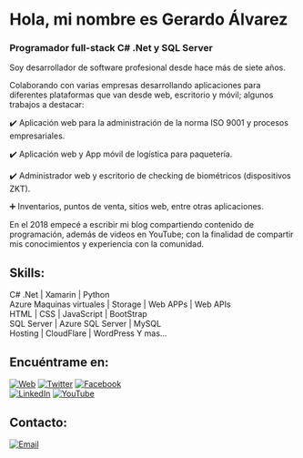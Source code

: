 # Hola, mi nombre es Gerardo Álvarez
### Programador full-stack C# .Net y SQL Server

<!--![https://github.com/mouredev](https://raw.githubusercontent.com/mouredev/mouredev/master/mouredev_github_profile.png)-->

Soy desarrollador de software profesional desde hace más de siete años.

Colaborando con varias empresas desarrollando aplicaciones para diferentes plataformas que van desde web, escritorio y móvil; algunos trabajos a destacar:

:heavy_check_mark: Aplicación web para la administración de la norma ISO 9001 y procesos empresariales.

:heavy_check_mark: Aplicación web y App móvil de logística para paquetería.

:heavy_check_mark: Administrador web y escritorio de checking de biométricos (dispositivos ZKT).

:heavy_plus_sign: Inventarios, puntos de venta, sitios web, entre otras aplicaciones.

En el 2018 empecé a escribir mi blog compartiendo contenido de programación, además de videos en YouTube; con la finalidad de compartir mis conocimientos y experiencia con la comunidad.

## Skills:
C# .Net | Xamarin | Python
</br>
Azure Maquinas virtuales | Storage | Web APPs | Web APIs
</br>
HTML | CSS | JavaScript | BootStrap
</br>
SQL Server | Azure SQL Server | MySQL
</br>
Hosting | CloudFlare | WordPress
Y mas...

## Encuéntrame en:

[![Web](https://img.shields.io/badge/Web-kyocode.com-46C018?style=for-the-badge&logo=dev.to&logoColor=white&labelColor=101010)](https://kyocode.com)
[![Twitter](https://img.shields.io/badge/-@kyocode-1DA1F2?style=for-the-badge&logo=twitter&logoColor=white&labelColor=101010)](https://twitter.com/KyocodeOficial)
[![Facebook](https://img.shields.io/badge/-kyocode-1877F2?style=for-the-badge&logo=facebook&logoColor=white&labelColor=101010)](https://www.facebook.com/kyocode)
</br>
[![LinkedIn](https://img.shields.io/badge/-Gerardo_Alvarez-0077B5?style=for-the-badge&logo=linkedin&logoColor=white&labelColor=101010)](https://www.linkedin.com/in/gerardoalvarezmendoza/)
[![YouTube](https://img.shields.io/badge/-Gerardo_Alvarez-FF0000?style=for-the-badge&logo=youtube&logoColor=white&labelColor=101010)](https://www.youtube.com/c/GamAlvarez)

## Contacto:

[![Email](https://img.shields.io/badge/galvarez@kyocode.com-email_personal-D14836?style=for-the-badge&logo=gmail&logoColor=white&labelColor=101010)](mailto:galvarez@kyocode.com)
